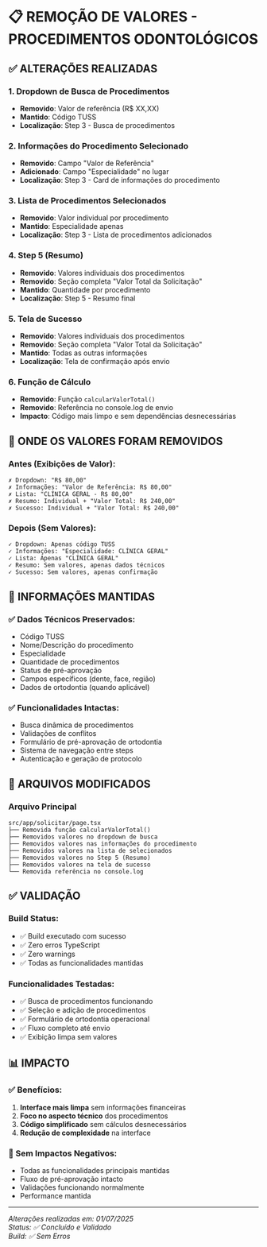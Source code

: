 # 📋 REMOÇÃO DE VALORES - PROCEDIMENTOS ODONTOLÓGICOS

## ✅ ALTERAÇÕES REALIZADAS

### **1. Dropdown de Busca de Procedimentos**
- **Removido**: Valor de referência (R$ XX,XX) 
- **Mantido**: Código TUSS
- **Localização**: Step 3 - Busca de procedimentos

### **2. Informações do Procedimento Selecionado**
- **Removido**: Campo "Valor de Referência"
- **Adicionado**: Campo "Especialidade" no lugar
- **Localização**: Step 3 - Card de informações do procedimento

### **3. Lista de Procedimentos Selecionados**
- **Removido**: Valor individual por procedimento
- **Mantido**: Especialidade apenas
- **Localização**: Step 3 - Lista de procedimentos adicionados

### **4. Step 5 (Resumo)**
- **Removido**: Valores individuais dos procedimentos
- **Removido**: Seção completa "Valor Total da Solicitação"
- **Mantido**: Quantidade por procedimento
- **Localização**: Step 5 - Resumo final

### **5. Tela de Sucesso**
- **Removido**: Valores individuais dos procedimentos
- **Removido**: Seção completa "Valor Total da Solicitação"
- **Mantido**: Todas as outras informações
- **Localização**: Tela de confirmação após envio

### **6. Função de Cálculo**
- **Removido**: Função `calcularValorTotal()`
- **Removido**: Referência no console.log de envio
- **Impacto**: Código mais limpo e sem dependências desnecessárias

## 📍 ONDE OS VALORES FORAM REMOVIDOS

### **Antes (Exibições de Valor):**
```
✗ Dropdown: "R$ 80,00"
✗ Informações: "Valor de Referência: R$ 80,00"
✗ Lista: "CLÍNICA GERAL - R$ 80,00"
✗ Resumo: Individual + "Valor Total: R$ 240,00"
✗ Sucesso: Individual + "Valor Total: R$ 240,00"
```

### **Depois (Sem Valores):**
```
✓ Dropdown: Apenas código TUSS
✓ Informações: "Especialidade: CLÍNICA GERAL"
✓ Lista: Apenas "CLÍNICA GERAL"
✓ Resumo: Sem valores, apenas dados técnicos
✓ Sucesso: Sem valores, apenas confirmação
```

## 🎯 INFORMAÇÕES MANTIDAS

### **✅ Dados Técnicos Preservados:**
- Código TUSS
- Nome/Descrição do procedimento
- Especialidade
- Quantidade de procedimentos
- Status de pré-aprovação
- Campos específicos (dente, face, região)
- Dados de ortodontia (quando aplicável)

### **✅ Funcionalidades Intactas:**
- Busca dinâmica de procedimentos
- Validações de conflitos
- Formulário de pré-aprovação de ortodontia
- Sistema de navegação entre steps
- Autenticação e geração de protocolo

## 🔧 ARQUIVOS MODIFICADOS

### **Arquivo Principal**
```
src/app/solicitar/page.tsx
├── Removida função calcularValorTotal()
├── Removidos valores no dropdown de busca
├── Removidos valores nas informações do procedimento
├── Removidos valores na lista de selecionados
├── Removidos valores no Step 5 (Resumo)
├── Removidos valores na tela de sucesso
└── Removida referência no console.log
```

## ✅ VALIDAÇÃO

### **Build Status:**
- ✅ Build executado com sucesso
- ✅ Zero erros TypeScript
- ✅ Zero warnings
- ✅ Todas as funcionalidades mantidas

### **Funcionalidades Testadas:**
- ✅ Busca de procedimentos funcionando
- ✅ Seleção e adição de procedimentos
- ✅ Formulário de ortodontia operacional
- ✅ Fluxo completo até envio
- ✅ Exibição limpa sem valores

## 📊 IMPACTO

### **✅ Benefícios:**
1. **Interface mais limpa** sem informações financeiras
2. **Foco no aspecto técnico** dos procedimentos
3. **Código simplificado** sem cálculos desnecessários
4. **Redução de complexidade** na interface

### **🔄 Sem Impactos Negativos:**
- Todas as funcionalidades principais mantidas
- Fluxo de pré-aprovação intacto
- Validações funcionando normalmente
- Performance mantida

---

*Alterações realizadas em: 01/07/2025*  
*Status: ✅ Concluído e Validado*  
*Build: ✅ Sem Erros*